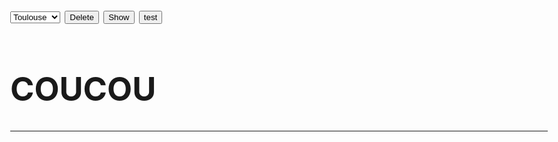 <html>
<head>
<meta charset="utf-8"/>
<style>
	body{
		font-size:26px;
	}
</style>
<script>
function Delete() {
    document.getElementById("demo").innerHTML = "";
}

function Show() {
    document.getElementById("demo").innerHTML = "Paragraph";
}
function Test() {
    var xmlHttp = new XMLHttpRequest();
    xmlHttp.open("GET", "https://www.codecademy.com/", true); // true for asynchronous 
    xmlHttp.send(null);
    console.log(xhr.status);
    console.log(xhr.statusText);
}
</script>

</head>
<body>
<select id="ville">
	<option value="toulouse">Toulouse</option>
	<option value="bordeaux">Bordeaux</option>
	<option value="paris">Paris</option>
	<option value="marseille">Marseille</option>
</select>
<button onclick="Delete()">Delete</button>
<button onclick="Show()" >Show</button>
<button onclick="Test()" >test</button>
<br/>
<h1>COUCOU</h1>
<p id="demo"></p>
<hr/>
</body>
</html>
